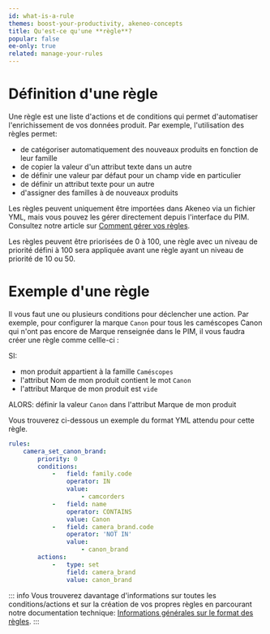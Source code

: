 ```yaml
---
id: what-is-a-rule
themes: boost-your-productivity, akeneo-concepts
title: Qu'est-ce qu'une **règle**?
popular: false
ee-only: true
related: manage-your-rules
---
```


# Définition d'une règle

Une règle est une liste d'actions et de conditions qui permet d'automatiser l'enrichissement de vos données produit. 
Par exemple, l'utilisation des règles permet:
- de catégoriser automatiquement des nouveaux produits en fonction de leur famille
- de copier la valeur d'un attribut texte dans un autre
- de définir une valeur par défaut pour un champ vide en particulier
- de définir un attribut texte pour un autre
- d'assigner des familles à de nouveaux produits

Les règles peuvent uniquement être importées dans Akeneo via un fichier YML, mais vous pouvez les gérer directement depuis l'interface du PIM. Consultez notre article sur [Comment gérer vos règles](/articles/manage-your-rules.html). 

Les règles peuvent être priorisées de 0 à 100, une règle avec un niveau de priorité défini à 100 sera appliquée avant une règle ayant un niveau de priorité de 10 ou 50.

# Exemple d'une règle

Il vous faut une ou plusieurs conditions pour déclencher une action. Par exemple, pour configurer la marque `Canon` pour tous les caméscopes Canon qui n'ont pas encore de Marque renseignée dans le PIM, il vous faudra créer une règle comme cellle-ci :

SI:
- mon produit appartient à la famille `Caméscopes`
- l'attribut Nom de mon produit contient le mot `Canon`
- l'attribut Marque de mon produit est `vide` 

ALORS:
définir la valeur `Canon` dans l'attribut Marque de mon produit 

Vous trouverez ci-dessous un exemple du format YML attendu pour cette règle.

```yaml
rules:
    camera_set_canon_brand:
        priority: 0
        conditions:
            -   field: family.code
                operator: IN
                value:
                    - camcorders
            -   field: name
                operator: CONTAINS
                value: Canon
            -   field: camera_brand.code
                operator: 'NOT IN'
                value:
                    - canon_brand
        actions:
            -   type: set
                field: camera_brand
                value: canon_brand
``` 
::: info
Vous trouverez davantage d'informations sur toutes les conditions/actions et sur la création de vos propres règles en parcourant notre documentation technique: [Informations générales sur le format des règles](https://docs.akeneo.com/2.0/manipulate_pim_data/rule/general_information_on_rule_format.html#enrichment-rule-structure).
:::
